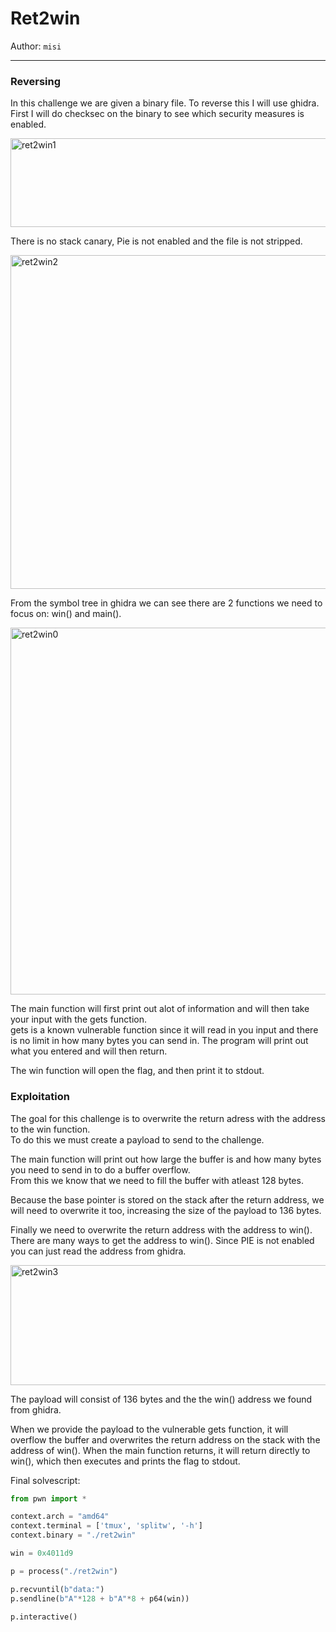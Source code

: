 # Ret2win

Author: `misi`

---
### Reversing
In this challenge we are given a binary file. To reverse this I will use ghidra.  
First I will do checksec on the binary to see which security measures is enabled.

<img width="570" height="142" alt="ret2win1" src="https://github.com/user-attachments/assets/2d0331bc-4122-4718-a842-2b3c61a68cc4" />

There is no stack canary, Pie is not enabled and the file is not stripped.  

<img width="1283" height="534" alt="ret2win2" src="https://github.com/user-attachments/assets/e4ce14c1-9326-45e0-b692-2fac796fe4ba" />

From the symbol tree in ghidra we can see there are 2 functions we need to focus on: win() and main().  

<img width="777" height="587" alt="ret2win0" src="https://github.com/user-attachments/assets/4274c92b-2485-400b-8e64-abf1c41e4eed" />

The main function will first print out alot of information and will then take your input with the gets function.  
gets is a known vulnerable function since it will read in you input and there is no limit in how many bytes you can send in. 
The program will print out what you entered and will then return.

The win function will open the flag, and then print it to stdout.  

### Exploitation
The goal for this challenge is to overwrite the return adress with the address to the win function.  
To do this we must create a payload to send to the challenge.  

The main function will print out how large the buffer is and how many bytes you need to send in to do a buffer overflow.  
From this we know that we need to fill the buffer with atleast 128 bytes.  

Because the base pointer is stored on the stack after the return address, we will need to overwrite it too, increasing the size of the payload to 136 bytes.  

Finally we need to overwrite the return address with the address to win().  
There are many ways to get the address to win(). Since PIE is not enabled you can just read the address from ghidra.  

<img width="770" height="192" alt="ret2win3" src="https://github.com/user-attachments/assets/5b8b49a9-beec-47ff-871f-3dde303b9d55" />

The payload will consist of 136 bytes and the the win() address we found from ghidra. 

When we provide the payload to the vulnerable gets function, it will overflow the buffer and overwrites the return address on the stack with the address of win(). When the main function returns, it will return directly to win(), which then executes and prints the flag to stdout.

Final solvescript:  

```py 
from pwn import *

context.arch = "amd64"
context.terminal = ['tmux', 'splitw', '-h']
context.binary = "./ret2win"

win = 0x4011d9

p = process("./ret2win")

p.recvuntil(b"data:")
p.sendline(b"A"*128 + b"A"*8 + p64(win))

p.interactive()
```
